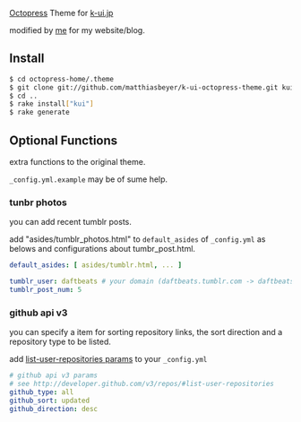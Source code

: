 [Octopress](http://octopress.org/) Theme for [k-ui.jp](http://k-ui.jp/)

modified by [me] for my website/blog.

Install
----------------------------------------------------------------

```sh
$ cd octopress-home/.theme
$ git clone git://github.com/matthiasbeyer/k-ui-octopress-theme.git kui
$ cd ..
$ rake install["kui"]
$ rake generate
```

Optional Functions
----------------------------------------------------------------

extra functions to the original theme.

`_config.yml.example` may be of sume help.

### tunbr photos

you can add recent tumblr posts.

add "asides/tumblr_photos.html" to `default_asides` of `_config.yml` as belows 
and configurations about tumbr_post.html.

```yml
default_asides: [ asides/tumblr.html, ... ]
```

```yml
tumblr_user: daftbeats # your domain (daftbeats.tumblr.com -> daftbeats)
tumblr_post_num: 5
```

### github api v3

you can specify a item for sorting repository links, the sort direction and
a repository type to be listed.

add [list-user-repositories params](http://developer.github.com/v3/repos/#list-user-repositories)
to your `_config.yml`

```yml
# github api v3 params
# see http://developer.github.com/v3/repos/#list-user-repositories
github_type: all
github_sort: updated
github_direction: desc
```


[me]: github.com/matthiasbeyer

